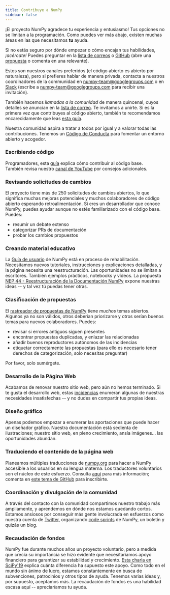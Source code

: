 ```yaml
---
title: Contribuye a NumPy
sidebar: false
---
```


¡El proyecto NumPy agradece tu experiencia y entusiasmo! Tus opciones no se limitan a la programación. Como puedes ver más abajo, existen muchas áreas en las que necesitamos **tu** ayuda.

Si no estás seguro por dónde empezar o cómo encajan tus habilidades, _¡acércate!_ Puedes preguntar en la [lista de correos](https://mail.python.org/mailman/listinfo/numpy-discussion) o [GitHub](http://github.com/numpy/numpy) (abre una [propuesta](https://github.com/numpy/numpy/issues) o comenta en una relevante).

Estos son nuestros canales preferidos (el código abierto es abierto por naturaleza), pero si prefieres hablar de manera privada, contacta a nuestros coordinadores de la communidad en <numpy-team@googlegroups.com> o en [Slack](https://numpy-team.slack.com) (escribe a  <numpy-team@googlegroups.com> para recibir una invitación).

También hacemos _llamadas a la comunidad_ de manera quincenal, cuyos detalles se anuncian en la [lista de correo](https://mail.python.org/mailman/listinfo/numpy-discussion). Te invitamos a unirte. Si es la primera vez que contribuyes al código abierto, también te recomendamos encarecidamente que leas [esta guía](https://opensource.guide/how-to-contribute/).

Nuestra comunidad aspira a tratar a todos por igual y a valorar todas las contribuciones. Tenemos un [Código de Conducta](/code-of-conduct) para fomentar un entorno abierto y acogedor.

### Escribiendo código

Programadores, esta [guía](https://numpy.org/devdocs/dev/index.html#development-process-summary) explica cómo contribuir al código base. <br>También revisa nuestro [canal de YouTube](https://www.youtube.com/playlist?list=PLCK6zCrcN3GXBUUzDr9L4__LnXZVtaIzS) por consejos adicionales.


### Revisando solicitudes de cambios
El proyecto tiene más de 250 solicitudes de cambios abiertos, lo que significa muchas mejoras potenciales y muchos colaboradores de código abierto esperando retroalimentación. Si eres un desarrollador que conoce NumPy, puedes ayudar aunque no estés familiarizado con el código base. Puedes:
* resumir un debate extenso
* categorizar PRs de documentación
* probar los cambios propuestos


### Creando material educativo

La [Guía de usuario](https://numpy.org/devdocs) de NumPy está en proceso de rehabilitación. Necesitamos nuevos tutoriales, instrucciones y explicaciones detalladas, y la página necesita una reestructuración. Las oportunidades no se limitan a escritores. También ejemplos prácticos, notebooks y vídeos. La propuesta [NEP 44 - Reestructuración de la Documentación NumPy](https://numpy.org/neps/nep-0044-restructuring-numpy-docs.html) expone nuestras ideas -- y tal vez tú puedas tener otras.


### Clasificación de propuestas

El [rastreador de propuestas de NumPy](https://github.com/numpy/numpy/issues) tiene _muchos_ temas abiertos. Algunos ya no son válidos, otros deberían priorizarse y otros serían buenos temas para nuevos colaboradores.  Puedes:

* revisar si errores antiguos siguen presentes
* encontrar propuestas duplicadas, y enlazar las relacionadas
* añadir buenos reproductores autónomos de las incidencias
* etiquetar correctamente las propuestas (para ello es necesario tener derechos de categorización, solo necesitas preguntar)

Por favor, solo sumérgete.


### Desarrollo de la Página Web

Acabamos de renovar nuestro sitio web, pero aún no hemos terminado. Si te gusta el desarrollo web, estas [incidencias](https://github.com/numpy/numpy.org/issues?q=is%3Aissue+is%3Aopen+label%3Adesign) enumeran algunas de nuestras necesidades insatisfechas -- y no dudes en compartir tus propias ideas.


### Diseño gráfico

Apenas podemos empezar a enumerar las aportaciones que puede hacer un diseñador gráfico. Nuestra documentación está sedienta de ilustraciones; nuestro sitio web, en pleno crecimiento, ansía imágenes... las oportunidades abundan.


### Traduciendo el contenido de la página web

Planeamos múltiples traducciones de [numpy.org](https://numpy.org) para hacer a NumPy accesible a los usuarios en su lengua materna. Los traductores voluntarios son el núcleo de este esfuerzo.  Consulta [aquí](https://numpy.org/neps/nep-0028-website-redesign.html#translation-multilingual-i18n) para más información; comenta en [este tema de GitHub](https://github.com/numpy/numpy.org/issues/55) para inscribirte.


### Coordinación y divulgación de la comunidad

A través del contacto con la comunidad compartimos nuestro trabajo más ampliamente, y aprendemos en dónde nos estamos quedando cortos. Estamos ansiosos por conseguir más gente involucrada en esfuerzos como nuestra cuenta de [Twitter](https://twitter.com/numpy_team), organizando [code sprints](https://scisprints.github.io/) de NumPy, un boletín y quizás un blog.

### Recaudación de fondos

NumPy fue durante muchos años un proyecto voluntario, pero a medida que crecía su importancia se hizo evidente que necesitaríamos apoyo financiero para garantizar su estabilidad y crecimiento. [Esta charla en SciPy'19](https://www.youtube.com/watch?v=dBTJD_FDVjU) explica cuánta diferencia ha supuesto este apoyo. Como todo en el mundo sin ánimo de lucro, estamos constantemente en busca de subvenciones, patrocinios y otros tipos de ayuda. Tenemos varias ideas y, por supuesto, aceptamos más. La recaudación de fondos es una habilidad escasa aquí -- apreciaríamos tu ayuda.
